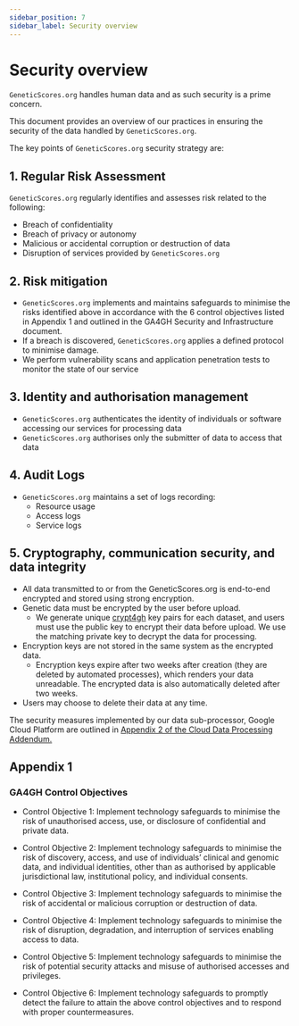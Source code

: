 ```yaml
---
sidebar_position: 7
sidebar_label: Security overview
---
```


# Security overview

`GeneticScores.org` handles human data and as such security is a prime concern.

This document provides an overview of our practices in ensuring the security of the data handled by `GeneticScores.org`.

The key points of `GeneticScores.org` security strategy are:

## 1. Regular Risk Assessment

`GeneticScores.org` regularly identifies and assesses risk related to the following:

* Breach of confidentiality
* Breach of privacy or autonomy
* Malicious or accidental corruption or destruction of data
* Disruption of services provided by `GeneticScores.org`

## 2. Risk mitigation

* `GeneticScores.org` implements and maintains safeguards to minimise the risks identified above in accordance with the 6 control objectives listed in Appendix 1 and outlined in the GA4GH Security and Infrastructure document.
* If a breach is discovered, `GeneticScores.org` applies a defined protocol to minimise damage.
* We perform vulnerability scans and application penetration tests to monitor the state of our service

## 3. Identity and authorisation management

* `GeneticScores.org` authenticates the identity of individuals or software accessing our services for processing data
* `GeneticScores.org` authorises only the submitter of data to access that data

## 4. Audit Logs

* `GeneticScores.org` maintains a set of logs recording:
  * Resource usage
  * Access logs
  * Service logs

## 5. Cryptography, communication  security, and data integrity

* All data transmitted to or from the GeneticScores.org is end-to-end encrypted and stored using strong encryption.
* Genetic data must be encrypted by the user before upload.
  * We generate unique [crypt4gh](https://www.ga4gh.org/news_item/crypt4gh-a-secure-method-for-sharing-human-genetic-data/) key pairs for each dataset, and users must use the public key to encrypt their data before upload. We use the matching private key to decrypt the data for processing.
* Encryption keys are not stored in the same system as the encrypted data.
  * Encryption keys expire after two weeks after creation (they are deleted by automated processes), which renders your data unreadable. The encrypted data is also automatically deleted after two weeks.
* Users may choose to delete their data at any time.

The security measures implemented by our data sub-processor, Google Cloud Platform are outlined in [Appendix 2 of the Cloud Data Processing Addendum.](https://cloud.google.com/terms/data-processing-addendum?hl=en)

## Appendix 1

### GA4GH Control Objectives

* Control Objective 1: Implement technology safeguards to minimise the risk of unauthorised access, use, or disclosure of confidential and private data.

* Control Objective 2: Implement technology safeguards to minimise the risk of discovery, access, and use of individuals’ clinical and genomic data, and individual identities, other than as authorised by applicable jurisdictional law, institutional policy, and individual consents.

* Control Objective 3: Implement technology safeguards to minimise the risk of accidental or malicious corruption or destruction of data.

* Control Objective 4: Implement technology safeguards to minimise the risk of disruption, degradation, and interruption of services enabling access to data.

* Control Objective 5: Implement technology safeguards to minimise the risk of potential security attacks and misuse of authorised accesses and privileges.

* Control Objective 6: Implement technology safeguards to promptly detect the failure to attain the above control objectives and to respond with proper countermeasures.


